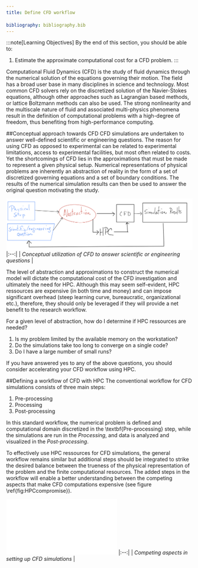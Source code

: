 ```yaml
---
title: Define CFD workflow

bibliography: bibliography.bib
---
```


:::note[Learning Objectives]
By the end of this section, you should be able to:
1. Estimate the approximate computational cost for a CFD problem.
:::

Computational Fluid Dynamics (CFD) is the study of fluid dynamics through the numerical solution of the equations governing their motion.  The field has a broad user base in many disciplines in science and technology.  Most common CFD solvers rely on the discretized solution of the Navier-Stokes equations, although other approaches such as Lagrangian based methods, or lattice Boltzmann methods can also be used.  The strong nonlinearity and the multiscale nature of fluid and associated multi-physics phenomena result in the definition of computational problems with a high-degree of freedom, thus benefiting from high-performance computing.



##Conceptual approach towards CFD
CFD simulations are undertaken to answer well-defined scientific or engineering questions. The reason for using CFD as opposed to experimental can be related to experimental limitations, access to experimental facilities, but most often related to costs. Yet the shortcomings of CFD lies in the approximations that must be made to represent a given physical setup.  Numerical representations of physical problems are inherently an abstraction of reality in the form of a set of discretized governing equations and a set of boundary conditions.   The results of the numerical simulation results can then be used to answer the original question motivating the study.

![Swirls and colors of Jupiter from the space probe Juno.](../../../assets/figs_section2/ARC4CFD_conceptualHPC.png "Conceptual utilization of CFD to answer scientific or engineering questions.")
|:--:| 
| *Conceptual utilization of CFD to answer scientific or engineering questions* |



 The level of abstraction and approximations to construct the numerical model  will dictate the computational cost of the CFD investigation and ultimately the need for HPC. Although this may seem self-evident, HPC ressources are expensive (in both time and money) and can impose significant overhead (steep learning curve, bureaucratic, organizational etc.), therefore, they should only be leveraged if they will provide a net benefit to the research workflow. 
 
 For a given level of abstraction, how do I determine if HPC ressources are needed?
1. Is my problem limited by the available memory on the workstation?
2. Do the simulations take too long to converge on a single code?
3. Do I have a large number of small runs?

If you have answered yes to any of the above questions, you should consider accelerating your CFD workflow using HPC.




##Defining a workflow of CFD with HPC
The conventional workflow for CFD simulations consists of three main steps:
1. Pre-processing
2. Processing
3. Post-processing

In this standard workflow, the numerical problem is defined and computational domain discretized in  the \textbf{Pre-processing} step, while the simulations are run in the *Processing*, and data is analyzed and visualized in the *Post-processing*.


 To effectively use HPC ressources for CFD simulations, the general workflow remains similar but additional steps should be integrated to strike the desired balance between the trueness of the physical representation of the problem and the finite computational resources. The added steps in the workflow will enable a better understanding between the competing aspects that make CFD computations expensive (see figure \ref{fig:HPCcompromise}).


![Swirls and colors of Jupiter from the space probe Juno.](../../../assets/figs_section2/ARC4CFD_leverateHPC_compromise.pdf "Competing aspects in setting up CFD simulations")
|:--:| 
| *Competing aspects in setting up CFD simulations* |
